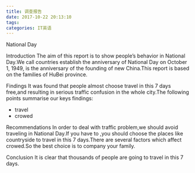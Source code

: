 ```yaml
---
title: 调查报告
date: 2017-10-22 20:13:10
tags:
categories: IT英语
---
```


National Day

Introduction
The aim of this report is to show people’s behavior in National Day.We call countries establish the anniversary of National Day on October 1, 1949, is the anniversary of the founding of new China.This report is based on the families of HuBei province.

Findings
It was found that people almost choose travel in this 7 days free,and resulting in serious traffic confusion in the whole city.The following points summarise our keys findings:
- travel
- crowed

Recommendations
In order to deal with traffic problem,we should avoid traveling in National Day.If you have to ,you should choose the places like countryside to travel in this 7 days.There are several factors which affect crowed.So the best choice is to company your family.


Conclusion
It is clear that thousands of people are going to travel in this 7 days.
